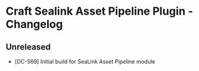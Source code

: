 # Craft Sealink Asset Pipeline Plugin - Changelog

## Unreleased

* [DC-569] Initial build for SeaLink Asset Pipeline module
